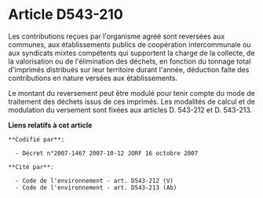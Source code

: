 # Article D543-210

Les contributions reçues par l'organisme agréé sont reversées aux communes, aux établissements publics de coopération
intercommunale ou aux syndicats mixtes compétents qui supportent la charge de la collecte, de la valorisation ou de
l'élimination des déchets, en fonction du tonnage total d'imprimés distribués sur leur territoire durant l'année, déduction
faite des contributions en nature versées aux établissements.

Le montant du reversement peut être modulé pour tenir compte du mode de traitement des déchets issus de ces imprimés. Les
modalités de calcul et de modulation du versement sont fixées aux articles D. 543-212 et D. 543-213.

**Liens relatifs à cet article**

	**Codifié par**:

	  - Décret n°2007-1467 2007-10-12 JORF 16 octobre 2007

	**Cité par**:

	  - Code de l'environnement - art. D543-212 (V)
	  - Code de l'environnement - art. D543-213 (Ab)
